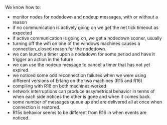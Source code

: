 We know how to:
- monitor nodes for nodedown and nodeup messages, with or without a reason
- if no communication is actively going on we get the net tick timeout as expected
- if active communication is going on, we get a nodedown sooner, usually
- turning off the wifi on one of the windows machines causes a connection_closed reason for the nodedown.
- we can launch a timer upon a nodedown for some period and have it trigger an action in the future
- we can use the nodeup message to cancel a timer that has not yet expired.
- we noticed some odd reconnection failures when we were using different versions of Erlang on the two machines (R15 and R16)
- compiling with R16 on both machines worked
- network interruptions can produce assymetrical behavior in terms of when each side notices the other is gone and when it comes back.
- some number of messages queue up and are delivered all at once when connection is restored.
- R15s behavior seems to be different from R16 in when events are noticed.

